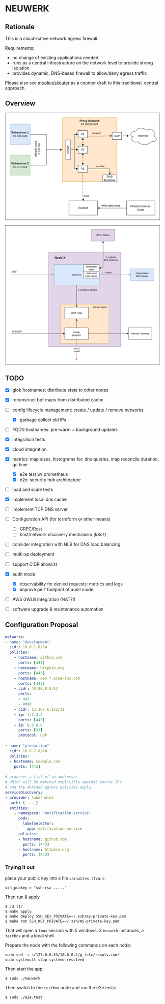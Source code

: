 # NEUWERK

## Rationale

This is a cloud-native network egress firewall.

Requirements:

- no change of existing applications needed
- runs as a central infrastructure on the network level to provide strong isolation
- provides dynamic, DNS-based firewall to allow/deny egress traffic

Please also see [moolen/skouter](https://github.com/moolen/skouter) as a counter draft to this traditional, central approach.

## Overview

![Architecture](./assets/architecture.png)

![Node](./assets/node.png)

## TODO

- [x] glob hostnames: distribute state to other nodes
- [x] reconstruct bpf maps from distributed cache
- [ ] config lifecycle management: create / update / remove networks
    - [x] garbage collect old IPs
- [ ] FQDN hostnames: pre-warm + background updates
- [x] integration tests
- [x] cloud integration
- [x] metrics: map sizes, histograms for: dns queries, map reconcile duration, gc time
    - [x] e2e test w/ prometheus
    - [x] e2e: security hub architecture  
- [ ] load and scale tests
- [x] implement local dns cache
- [ ] implement TCP DNS server
- [ ] Configuration API (for terraform or other means)
    - [ ] GRPC/Rest
    - [ ] host/network discovery mechanism (k8s?)
- [ ] consider integration with NLB for DNS load balancing
- [ ] multi-az deployment
- [ ] support CIDR allowlist
- [x] audit mode
    - [x] observability for denied requests:  metrics and logs
    - [x] improve perf footprint of audit mode
- [ ] AWS GWLB integration (NAT?!)
- [ ] software upgrade & maintenance automation



## Configuration Proposal

```yaml
networks:
- name: "development"
  cidr: 10.0.1.0/24
  policies:
    - hostname: github.com
      ports: [443]
    - hostname: httpbin.org
      ports: [443]
    - hostname: dev.*.acme-inc.com
      ports: [443]
    - cidr: 40.96.0.0/13
      ports:
      - 443
      - 8080
    - cidr: 13.107.6.152/31
    - ip: 1.2.3.4
      ports: [443]
    - ip: 8.8.8.8
      ports: [53]
      protocol: UDP

- name: "production"
  cidr: 10.0.2.0/24
  policies:
  - hostname: example.com
    ports: [443]

# produces a list of ip addresses
# which will be matched explicitly against source IPs
# and the defined egress policies apply.
serviceDiscovery:
- provider: kubernetes
  auth: { ... }
  entities:
    - namespace: "notification-service"
      pods:
        labelSelector:
          app: notification-service
      policies:
      - hostname: github.com
        ports: [443]
      - hostname: httpbin.org
        ports: [443]
```

### Trying it out

place your public key into a file `variables.tfvars`:

```
ssh_pubkey = "ssh-rsa ....."
```

Then run & apply
```
$ cd tf/
$ make apply
$ make deploy SSH_KEY_PRIVATE=~/.ssh/my-private-key.pem
$ make run SSH_KEY_PRIVATE=~/.ssh/my-private-key.pem
```
That will open a `tmux` session with 5 windows: 3 `neuwerk` instances, a `testbox` and a local shell.

Prepare the node with the following commands on each node:
```
sudo sed -i s/127.0.0.53/10.0.0.2/g /etc/resolv.conf
sudo systemctl stop systemd-resolved
```

Then start the app:
```
$ sudo ./neuwerk
```

Then switch to the `testbox` node and run the e2e tests:

```
$ sudo ./e2e.test
```
